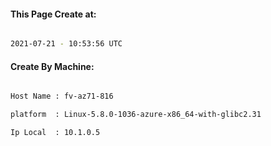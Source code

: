 
   
#### This Page Create at:

```bash

2021-07-21 - 10:53:56 UTC

```

#### Create By Machine:

```bash

Host Name : fv-az71-816

platform  : Linux-5.8.0-1036-azure-x86_64-with-glibc2.31

Ip Local  : 10.1.0.5

```

